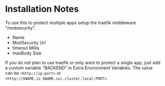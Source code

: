 # Installation Notes

To use this to protect multiple apps setup the traefik middleware "modsecurity".

- Name
- ModSecurity Url
- timeout Millis
- maxBody Size

If you do not plan to use traefik or only want to protect a single app, just add a custom variable "BACKEND" in Extra Environment Variables.
The value can be `<http://ip:port>` or `<http://$NAME.ix-$NAME.svc.cluster.local:PORT>`.
